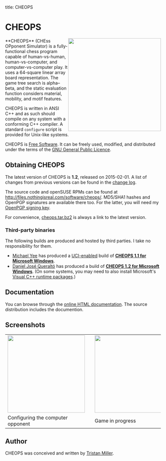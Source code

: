 title: CHEOPS

# CHEOPS

<img src="{filename}/images/Cheops.png" style="float:right; width: 300px;" />
**CHEOPS** (CHEss OPponent
Simulator) is a fully-functional chess program capable of
human-vs-human, human-vs-computer, and computer-vs-computer play. It
uses a 64-square linear array board representation. The game tree search
is alpha–beta, and the static evaluation function considers material,
mobility, and motif features.

CHEOPS is written in ANSI C++ and as such should compile on any system
with a conforming C++ compiler. A standard `configure` script is
provided for Unix-like systems.

CHEOPS is [Free Software](http://www.gnu.org/philosophy/free-sw.html).
It can be freely used, modified, and distributed under the terms of the
[GNU General Public Licence](http://www.gnu.org/copyleft/gpl.html).

Obtaining CHEOPS
----------------

The latest version of CHEOPS is **1.2**, released on 2015-02-01. A list
of changes from previous versions can be found in the [change
log](http://files.nothingisreal.com/software/cheops/NEWS).

The source code and openSUSE RPMs can be found at
[<http://files.nothingisreal.com/software/cheops/>](http://files.nothingisreal.com/software/cheops/).
MD5/SHA1 hashes and OpenPGP signatures are available there too. For the
latter, you will need my [OpenPGP signing
key](/BF8A2EE4.txt).

For convenience,
[cheops.tar.bz2](http://files.nothingisreal.com/software/cheops/cheops.tar.bz2)
is always a link to the latest version.

### Third-party binaries

The following builds are produced and hosted by third parties. I take no
responsibility for them.

-   [Michael Yee](http://web.mit.edu/myee/www/) has produced a
    [UCI-enabled](/:w:Universal_Chess_Interface) build of
    **[CHEOPS 1.1 for Microsoft
    Windows](http://web.mit.edu/myee/www/chess/cheops-1.1uci.zip)**.
-   [Daniel José Queraltó](http://www.andscacs.com/) has produced a
    build of **[CHEOPS 1.2 for Microsoft
    Windows](http://www.andscacs.com/cheops_1.2/cheops_1.2.rar)**. (On
    some systems, you may need to also install Microsoft's [Visual C++
    runtime
    packages](http://www.microsoft.com/en-us/download/details.aspx?id=40784).)

Documentation
-------------

You can browse through the [online HTML
documentation](http://files.nothingisreal.com/software/cheops/cheops.html).
The source distribution includes the documention.

Screenshots
-----------

<table>
<tr><td><a href="/images/Cheops1.png"><img src="/images/Cheops1.png" width="250" style="margin-right: 1em;" /></a></td><td><a href="/images/Cheops2.png"><img src="/images/Cheops2.png" width="250" /></a></td></tr>
<tr><td>Configuring the computer opponent</td><td>Game in progress</td></tr>
</table>

Author
------

CHEOPS was conceived and written by [Tristan Miller](/).
